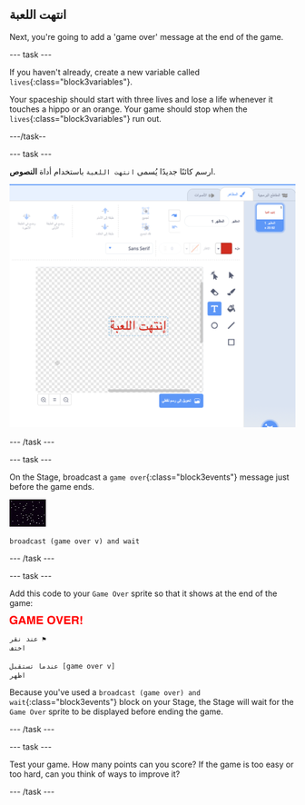 ## انتهت اللعبة

Next, you're going to add a 'game over' message at the end of the game.

\--- task \---

If you haven't already, create a new variable called `lives`{:class="block3variables"}.

Your spaceship should start with three lives and lose a life whenever it touches a hippo or an orange. Your game should stop when the `lives`{:class="block3variables"} run out.

\---/task--

\--- task \---

ارسم كائنًا جديدًا يُسمى `انتهت اللعبة` باستخدام أداة **النصوص**.

![لقطة الشاشة](images/invaders-game-over.png)

\--- /task \---

\--- task \---

On the Stage, broadcast a `game over`{:class="block3events"} message just before the game ends.

![gameover sprite](images/stage-sprite.png)

```blocks3
broadcast (game over v) and wait
```

\--- /task \---

\--- task \---

Add this code to your `Game Over` sprite so that it shows at the end of the game:

![gameover sprite](images/gameover-sprite.png)

```blocks3
عند نقر ⚑
اختف

عندما تستقبل [game over v]
اظهر
```

Because you've used a `broadcast (game over) and wait`{:class="block3events"} block on your Stage, the Stage will wait for the `Game Over` sprite to be displayed before ending the game.

\--- /task \---

\--- task \---

Test your game. How many points can you score? If the game is too easy or too hard, can you think of ways to improve it?

\--- /task \---